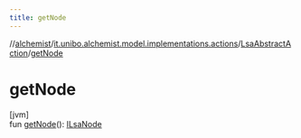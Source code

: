 ```yaml
---
title: getNode
---
```

//[alchemist](../../../index.html)/[it.unibo.alchemist.model.implementations.actions](../index.html)/[LsaAbstractAction](index.html)/[getNode](get-node.html)



# getNode



[jvm]\
fun [getNode](get-node.html)(): [ILsaNode](../../it.unibo.alchemist.model.interfaces/-i-lsa-node/index.html)




